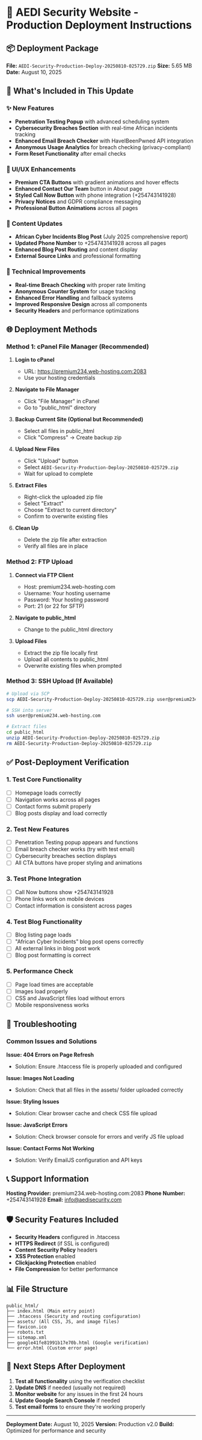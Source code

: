 # 🚀 AEDI Security Website - Production Deployment Instructions

## 📦 Deployment Package
**File:** `AEDI-Security-Production-Deploy-20250810-025729.zip`
**Size:** 5.65 MB
**Date:** August 10, 2025

## 🎯 What's Included in This Update

### ✨ New Features
- **Penetration Testing Popup** with advanced scheduling system
- **Cybersecurity Breaches Section** with real-time African incidents tracking
- **Enhanced Email Breach Checker** with HaveIBeenPwned API integration
- **Anonymous Usage Analytics** for breach checking (privacy-compliant)
- **Form Reset Functionality** after email checks

### 🎨 UI/UX Enhancements
- **Premium CTA Buttons** with gradient animations and hover effects
- **Enhanced Contact Our Team** button in About page
- **Styled Call Now Button** with phone integration (+254743141928)
- **Privacy Notices** and GDPR compliance messaging
- **Professional Button Animations** across all pages

### 📝 Content Updates
- **African Cyber Incidents Blog Post** (July 2025 comprehensive report)
- **Updated Phone Number** to +254743141928 across all pages
- **Enhanced Blog Post Routing** and content display
- **External Source Links** and professional formatting

### 🔧 Technical Improvements
- **Real-time Breach Checking** with proper rate limiting
- **Anonymous Counter System** for usage tracking
- **Enhanced Error Handling** and fallback systems
- **Improved Responsive Design** across all components
- **Security Headers** and performance optimizations

## 🌐 Deployment Methods

### Method 1: cPanel File Manager (Recommended)

1. **Login to cPanel**
   - URL: https://premium234.web-hosting.com:2083
   - Use your hosting credentials

2. **Navigate to File Manager**
   - Click "File Manager" in cPanel
   - Go to "public_html" directory

3. **Backup Current Site (Optional but Recommended)**
   - Select all files in public_html
   - Click "Compress" → Create backup zip

4. **Upload New Files**
   - Click "Upload" button
   - Select `AEDI-Security-Production-Deploy-20250810-025729.zip`
   - Wait for upload to complete

5. **Extract Files**
   - Right-click the uploaded zip file
   - Select "Extract"
   - Choose "Extract to current directory"
   - Confirm to overwrite existing files

6. **Clean Up**
   - Delete the zip file after extraction
   - Verify all files are in place

### Method 2: FTP Upload

1. **Connect via FTP Client**
   - Host: premium234.web-hosting.com
   - Username: Your hosting username
   - Password: Your hosting password
   - Port: 21 (or 22 for SFTP)

2. **Navigate to public_html**
   - Change to the public_html directory

3. **Upload Files**
   - Extract the zip file locally first
   - Upload all contents to public_html
   - Overwrite existing files when prompted

### Method 3: SSH Upload (If Available)

```bash
# Upload via SCP
scp AEDI-Security-Production-Deploy-20250810-025729.zip user@premium234.web-hosting.com:~/public_html/

# SSH into server
ssh user@premium234.web-hosting.com

# Extract files
cd public_html
unzip AEDI-Security-Production-Deploy-20250810-025729.zip
rm AEDI-Security-Production-Deploy-20250810-025729.zip
```

## ✅ Post-Deployment Verification

### 1. Test Core Functionality
- [ ] Homepage loads correctly
- [ ] Navigation works across all pages
- [ ] Contact forms submit properly
- [ ] Blog posts display and load correctly

### 2. Test New Features
- [ ] Penetration Testing popup appears and functions
- [ ] Email breach checker works (try with test email)
- [ ] Cybersecurity breaches section displays
- [ ] All CTA buttons have proper styling and animations

### 3. Test Phone Integration
- [ ] Call Now buttons show +254743141928
- [ ] Phone links work on mobile devices
- [ ] Contact information is consistent across pages

### 4. Test Blog Functionality
- [ ] Blog listing page loads
- [ ] "African Cyber Incidents" blog post opens correctly
- [ ] All external links in blog post work
- [ ] Blog post formatting is correct

### 5. Performance Check
- [ ] Page load times are acceptable
- [ ] Images load properly
- [ ] CSS and JavaScript files load without errors
- [ ] Mobile responsiveness works

## 🔧 Troubleshooting

### Common Issues and Solutions

**Issue: 404 Errors on Page Refresh**
- Solution: Ensure .htaccess file is properly uploaded and configured

**Issue: Images Not Loading**
- Solution: Check that all files in the assets/ folder uploaded correctly

**Issue: Styling Issues**
- Solution: Clear browser cache and check CSS file upload

**Issue: JavaScript Errors**
- Solution: Check browser console for errors and verify JS file upload

**Issue: Contact Forms Not Working**
- Solution: Verify EmailJS configuration and API keys

## 📞 Support Information

**Hosting Provider:** premium234.web-hosting.com:2083
**Phone Number:** +254743141928
**Email:** info@aedisecurity.com

## 🛡️ Security Features Included

- **Security Headers** configured in .htaccess
- **HTTPS Redirect** (if SSL is configured)
- **Content Security Policy** headers
- **XSS Protection** enabled
- **Clickjacking Protection** enabled
- **File Compression** for better performance

## 📊 File Structure

```
public_html/
├── index.html (Main entry point)
├── .htaccess (Security and routing configuration)
├── assets/ (All CSS, JS, and image files)
├── favicon.ico
├── robots.txt
├── sitemap.xml
├── google41fe81991b17e70b.html (Google verification)
└── error.html (Custom error page)
```

## 🎯 Next Steps After Deployment

1. **Test all functionality** using the verification checklist
2. **Update DNS** if needed (usually not required)
3. **Monitor website** for any issues in the first 24 hours
4. **Update Google Search Console** if needed
5. **Test email forms** to ensure they're working properly

---

**Deployment Date:** August 10, 2025
**Version:** Production v2.0
**Build:** Optimized for performance and security
